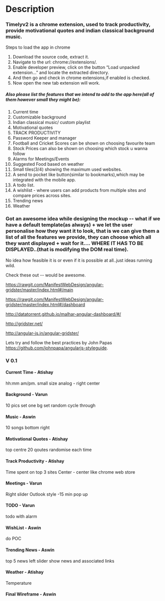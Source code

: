 ﻿# Description

### Timelyv2 is a chrome extension, used to track productivity, provide motivational quotes and indian classical background music.

Steps to load the app in chrome

1. Download the source code, extract it.
2. Navigate to the url: chrome://extensions/.
3. Enable developer preview, click on the button “Load unpacked extension…” and locate the extracted directory.
4. And then go and check in chrome extensions,if enabled is checked.
5. Now open the new tab extension will work.

##### Also please list the features that we intend to add to the app here(all of them however small they might be):
1. Current time
2. Customizable background
3. Indian classical music/ custom playlist
4. Motivational quotes
5. TRACK PRODUCTIVITY
6. Password Keeper and manager
7. Football and Cricket Scores can be shown on choosing favourite team
8. Stock Prices can also be shown on choosing which stock u wanna follow
9. Alarms for Meetings/Events
10. Suggested Food based on weather
11. Small tiles(3/4) showing the maximum used websites.
12. A send to pocket like button(similar to bookmarks),which may be integrated with the mobile app.
13. A todo list.
14. A wishlist - where users can add products from multiple sites and compare prices across sites.
15. Trending news
16. Weather


### Got an awesome idea while designing the mockup -- what if we have a default template(as always) + we let the user personalise how they want it to look, that is we can give them a list of all the features we provide, they can choose which all they want displayed + wait for it.... WHERE IT HAS TO BE DISPLAYED..(that is modifying the DOM real time).
No idea how feasible it is or even if it is possible at all..just ideas running wild.

Check these out -- would be awesome.

 https://rawgit.com/ManifestWebDesign/angular-gridster/master/index.html#/main

 https://rawgit.com/ManifestWebDesign/angular-gridster/master/index.html#/dashboard

 http://datatorrent.github.io/malhar-angular-dashboard/#/

 http://gridster.net/

 http://angular-js.in/angular-gridster/

Lets try and follow the best practices by John Papas https://github.com/johnpapa/angularjs-styleguide.

### V 0.1
#### Current Time - Atishay
hh:mm am/pm.
small size analog - right center

#### Background - Varun
10 pics
set one bg
set random
cycle through

#### Music - Aswin
10 songs
bottom right

#### Motivational Quotes - Atishay
top centre
20 qoutes
randomise each time

#### Track Productivity - Atishay
Time spent on top 3 sites
Center - center
like chrome web store

#### Meetings - Varun
Right slider
Outlook style -15 min pop up

#### TODO - Varun
todo with alarm

#### WishList - Aswin
do POC

#### Trending News - Aswin
top 5 news
left slider show news and associated links

#### Weather - Atishay
Temperature

#### Final Wireframe - Aswin




